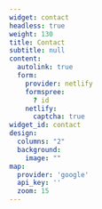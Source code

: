 ```yaml
---
widget: contact
headless: true
weight: 130
title: Contact
subtitle: null
content:
  autolink: true
  form:
    provider: netlify
    formspree:
      ? id
    netlify:
      captcha: true
widget_id: contact
design:
  columns: "2"
  background:
    image: ""
map:
  provider: 'google'
  api_key: ''
  zoom: 15
---
```

